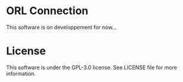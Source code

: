 # ORL Connection

This software is on developpement for now...

# License
This software is under the GPL-3.0 license.
See LICENSE file for more information.